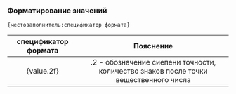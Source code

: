 ### Форматирование значений
`{местозаполнитель:спецификатор формата}`

|спецификатор формата|Пояснение                                                                           |
|:-:|:-:|
|{value.2f}          |.2 - обозначение сиепени точности, количество знаков после точки вещественного числа|
